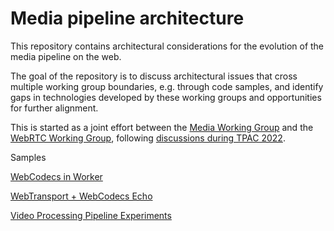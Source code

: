 # Media pipeline architecture

This repository contains architectural considerations for the evolution of the
media pipeline on the web.

The goal of the repository is to discuss architectural issues that cross
multiple working group boundaries, e.g. through code samples, and identify
gaps in technologies developed by these working groups and opportunities for
further alignment.

This is started as a joint effort between the
[Media Working Group](https://www.w3.org/media-wg/) and the
[WebRTC Working Group](https://www.w3.org/groups/wg/webrtc), following
[discussions during TPAC 2022](https://www.w3.org/2022/09/15-mediawg-minutes.html).

Samples

[WebCodecs in Worker](https://github.com/aboba/wc-demo)

[WebTransport + WebCodecs Echo](https://github.com/aboba/wt-demo)

[Video Processing Pipeline Experiments](https://github.com/tidoust/media-tests#experimenting-with-video-processing-pipelines-on-the-web)
